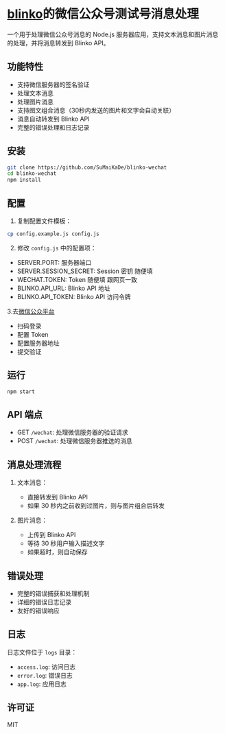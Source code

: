 # [blinko](https://github.com/blinko-space/blinko)的微信公众号测试号消息处理

一个用于处理微信公众号消息的 Node.js 服务器应用，支持文本消息和图片消息的处理，并将消息转发到 Blinko API。

## 功能特性

- 支持微信服务器的签名验证
- 处理文本消息
- 处理图片消息
- 支持图文组合消息（30秒内发送的图片和文字会自动关联）
- 消息自动转发到 Blinko API
- 完整的错误处理和日志记录

## 安装
```bash
git clone https://github.com/SuMaiKaDe/blinko-wechat
cd blinko-wechat
npm install
```

## 配置

1. 复制配置文件模板：
```bash
cp config.example.js config.js
```

2. 修改 `config.js` 中的配置项：
- SERVER.PORT: 服务器端口
- SERVER.SESSION_SECRET: Session 密钥 随便填
- WECHAT.TOKEN: Token 随便填 跟网页一致
- BLINKO.API_URL: Blinko API 地址
- BLINKO.API_TOKEN: Blinko API 访问令牌

3.去[微信公众平台](https://mp.weixin.qq.com/debug/cgi-bin/sandboxinfo?action=showinfo&t=sandbox/index) 
- 扫码登录
- 配置 Token
- 配置服务器地址
- 提交验证

## 运行

```bash
npm start
```


## API 端点

- GET `/wechat`: 处理微信服务器的验证请求
- POST `/wechat`: 处理微信服务器推送的消息

## 消息处理流程

1. 文本消息：
   - 直接转发到 Blinko API
   - 如果 30 秒内之前收到过图片，则与图片组合后转发

2. 图片消息：
   - 上传到 Blinko API
   - 等待 30 秒用户输入描述文字
   - 如果超时，则自动保存

## 错误处理

- 完整的错误捕获和处理机制
- 详细的错误日志记录
- 友好的错误响应

## 日志

日志文件位于 `logs` 目录：
- `access.log`: 访问日志
- `error.log`: 错误日志
- `app.log`: 应用日志

## 许可证

MIT
